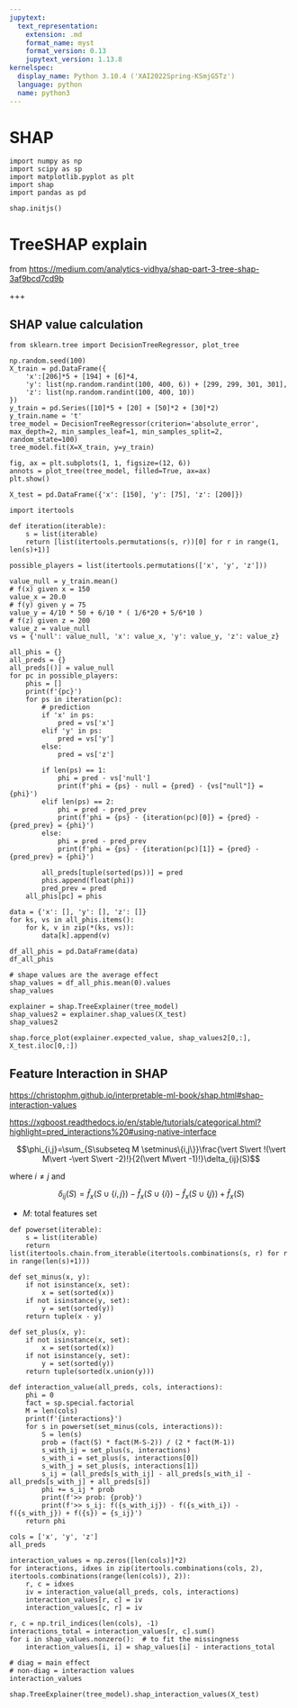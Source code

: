 ```yaml
---
jupytext:
  text_representation:
    extension: .md
    format_name: myst
    format_version: 0.13
    jupytext_version: 1.13.8
kernelspec:
  display_name: Python 3.10.4 ('XAI2022Spring-KSmjG5Tz')
  language: python
  name: python3
---
```


# SHAP

```{code-cell} ipython3
import numpy as np
import scipy as sp
import matplotlib.pyplot as plt
import shap
import pandas as pd

shap.initjs()
```

# TreeSHAP explain

from https://medium.com/analytics-vidhya/shap-part-3-tree-shap-3af9bcd7cd9b

+++

## SHAP value calculation

```{code-cell} ipython3
from sklearn.tree import DecisionTreeRegressor, plot_tree

np.random.seed(100)
X_train = pd.DataFrame({
    'x':[206]*5 + [194] + [6]*4,
    'y': list(np.random.randint(100, 400, 6)) + [299, 299, 301, 301],
    'z': list(np.random.randint(100, 400, 10))
})
y_train = pd.Series([10]*5 + [20] + [50]*2 + [30]*2)
y_train.name = 't'
tree_model = DecisionTreeRegressor(criterion='absolute_error', max_depth=2, min_samples_leaf=1, min_samples_split=2, random_state=100)
tree_model.fit(X=X_train, y=y_train)

fig, ax = plt.subplots(1, 1, figsize=(12, 6))
annots = plot_tree(tree_model, filled=True, ax=ax)
plt.show()
```

```{code-cell} ipython3
X_test = pd.DataFrame({'x': [150], 'y': [75], 'z': [200]})
```

```{code-cell} ipython3
import itertools

def iteration(iterable):
    s = list(iterable)
    return [list(itertools.permutations(s, r))[0] for r in range(1, len(s)+1)]

possible_players = list(itertools.permutations(['x', 'y', 'z']))

value_null = y_train.mean()
# f(x) given x = 150
value_x = 20.0
# f(y) given y = 75
value_y = 4/10 * 50 + 6/10 * ( 1/6*20 + 5/6*10 )
# f(z) given z = 200
value_z = value_null
vs = {'null': value_null, 'x': value_x, 'y': value_y, 'z': value_z}

all_phis = {}
all_preds = {}
all_preds[()] = value_null
for pc in possible_players:
    phis = []
    print(f'{pc}')
    for ps in iteration(pc):
        # prediction
        if 'x' in ps:
            pred = vs['x']
        elif 'y' in ps:
            pred = vs['y']
        else:
            pred = vs['z']
        
        if len(ps) == 1:
            phi = pred - vs['null']
            print(f'phi = {ps} - null = {pred} - {vs["null"]} = {phi}')
        elif len(ps) == 2:
            phi = pred - pred_prev
            print(f'phi = {ps} - {iteration(pc)[0]} = {pred} - {pred_prev} = {phi}')
        else:
            phi = pred - pred_prev
            print(f'phi = {ps} - {iteration(pc)[1]} = {pred} - {pred_prev} = {phi}')
        
        all_preds[tuple(sorted(ps))] = pred
        phis.append(float(phi))
        pred_prev = pred
    all_phis[pc] = phis
```

```{code-cell} ipython3
data = {'x': [], 'y': [], 'z': []}
for ks, vs in all_phis.items():
    for k, v in zip(*(ks, vs)):
        data[k].append(v)

df_all_phis = pd.DataFrame(data)
df_all_phis
```

```{code-cell} ipython3
# shape values are the average effect
shap_values = df_all_phis.mean(0).values
shap_values
```

```{code-cell} ipython3
explainer = shap.TreeExplainer(tree_model)
shap_values2 = explainer.shap_values(X_test)
shap_values2
```

```{code-cell} ipython3
shap.force_plot(explainer.expected_value, shap_values2[0,:], X_test.iloc[0,:])
```

## Feature Interaction in SHAP

https://christophm.github.io/interpretable-ml-book/shap.html#shap-interaction-values

https://xgboost.readthedocs.io/en/stable/tutorials/categorical.html?highlight=pred_interactions%20#using-native-interface

$$\phi_{i,j}=\sum_{S\subseteq M \setminus\{i,j\}}\frac{\vert S\vert !(\vert M\vert -\vert S\vert -2)!}{2(\vert M\vert -1)!}\delta_{ij}(S)$$

where $i\neq j$ and 

$$\delta_{ij}(S)=\hat{f}_x(S\cup\{i,j\})-\hat{f}_x(S\cup\{i\})-\hat{f}_x(S\cup\{j\})+\hat{f}_x(S)$$

* $M$: total features set

```{code-cell} ipython3
def powerset(iterable):
    s = list(iterable)
    return list(itertools.chain.from_iterable(itertools.combinations(s, r) for r in range(len(s)+1)))

def set_minus(x, y):
    if not isinstance(x, set):
        x = set(sorted(x))
    if not isinstance(y, set):
        y = set(sorted(y))
    return tuple(x - y)   

def set_plus(x, y):
    if not isinstance(x, set):
        x = set(sorted(x))
    if not isinstance(y, set):
        y = set(sorted(y))
    return tuple(sorted(x.union(y)))   

def interaction_value(all_preds, cols, interactions):
    phi = 0
    fact = sp.special.factorial
    M = len(cols)
    print(f'{interactions}')
    for s in powerset(set_minus(cols, interactions)):
        S = len(s)
        prob = (fact(S) * fact(M-S-2)) / (2 * fact(M-1))
        s_with_ij = set_plus(s, interactions)
        s_with_i = set_plus(s, interactions[0])
        s_with_j = set_plus(s, interactions[1])
        s_ij = (all_preds[s_with_ij] - all_preds[s_with_i] - all_preds[s_with_j] + all_preds[s])
        phi += s_ij * prob
        print(f'>> prob: {prob}')
        print(f'>> s_ij: f({s_with_ij}) - f({s_with_i}) - f({s_with_j}) + f({s}) = {s_ij}')
    return phi
```

```{code-cell} ipython3
cols = ['x', 'y', 'z']
all_preds
```

```{code-cell} ipython3
interaction_values = np.zeros([len(cols)]*2)
for interactions, idxes in zip(itertools.combinations(cols, 2), itertools.combinations(range(len(cols)), 2)):
    r, c = idxes
    iv = interaction_value(all_preds, cols, interactions)
    interaction_values[r, c] = iv
    interaction_values[c, r] = iv

r, c = np.tril_indices(len(cols), -1)
interactions_total = interaction_values[r, c].sum()
for i in shap_values.nonzero():  # to fit the missingness
    interaction_values[i, i] = shap_values[i] - interactions_total
```

```{code-cell} ipython3
# diag = main effect
# non-diag = interaction values
interaction_values
```

```{code-cell} ipython3
shap.TreeExplainer(tree_model).shap_interaction_values(X_test)
```
